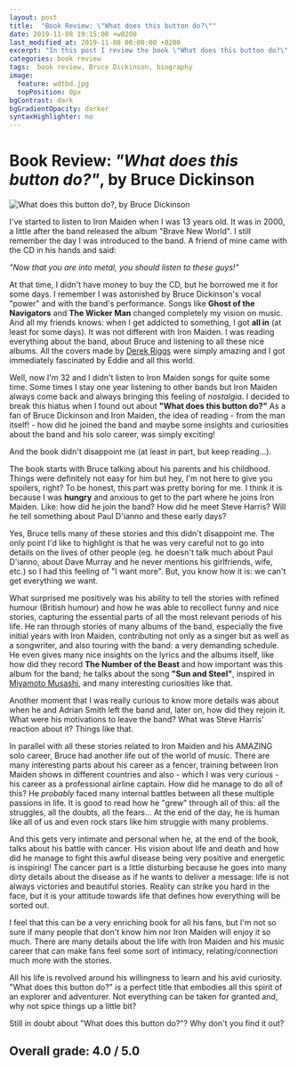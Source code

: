 ```yaml
---
layout: post
title:  "Book Review: \"What does this button do?\""
date: 2019-11-08 19:15:00 +w0200
last_modified_at: 2019-11-08 00:00:00 +0200
excerpt: "In this post I review the book \"What does this button do?\", an autobiography from the legendary Bruce Dickinson. Bruce is most famous as the main singer from the iconic heavy metal band Iron Maiden and in this book he tells all the stories his fans was waiting for. From his childhood to his battle agains cancer, he tell us the how he became an airline captain, novelist, radio presenter, beer brewer, international fencer and much more."
categories: book review
tags:  book review, Bruce Dickinson, biography
image:
  feature: wdtbd.jpg
  topPosition: 0px
bgContrast: dark
bgGradientOpacity: darker
syntaxHighlighter: no
---
```


# Book Review: ***"What does this button do?"***, by Bruce Dickinson

![What does this button do?, by Bruce Dickinson](/assets/images/posts/bruce-dickinson/wdtbd.jpg "\"What does this button do?\", by Bruce Dickinson")

I've started to listen to Iron Maiden when I was 13 years old. It was in 2000, a little after the band released the album "Brave New World". I still remember the day I was introduced to the band. A friend of mine came with the CD in his hands and said:

*"Now that you are into metal, you should listen to these guys!"*

At that time, I didn't have money to buy the CD, but he borrowed me it for some days. I remember I was astonished by Bruce Dickinson's vocal "power" and with the band's performance. Songs like **Ghost of the Navigators** and **The Wicker Man** changed completely my vision on music.
And all my friends knows: when I get addicted to something, I got **all in** (at least for some days). It was not different with Iron Maiden. I was reading everything about the band, about Bruce and listening to all these nice albums. All the covers made by [Derek Riggs](http://derek.server311.com/derekriggs.com/) were simply amazing and I got immediately fascinated by Eddie and all this world.


Well, now I'm 32 and I didn't listen to Iron Maiden songs for quite some time. Some times I stay one year listening to other bands but Iron Maiden always come back and always bringing this feeling of *nostalgia*. I decided to break this hiatus when I found out about **"What does this button do?"** As a fan of Bruce Dickinson and Iron Maiden, the idea of reading - from the man itself! - how did he joined the band and maybe some insights and curiosities about the band and his solo career, was simply exciting!

And the book didn't disappoint me (at least in part, but keep reading...).

The book starts with Bruce talking about his parents and his childhood. Things were definitely not easy for him but hey, I'm not here to give you spoilers, right? To be honest, this part was pretty boring for me. I think it is because I was **hungry** and anxious to get to the part where he joins Iron Maiden. Like: how did he join the band? How did he meet Steve Harris? Will he tell something about Paul D'ianno and these early days?

Yes, Bruce tells many of these stories and this didn't disappoint me. The only point I'd like to highlight is that he was very careful not to go into details on the lives of other people (eg. he doesn't talk much about Paul D'ianno, about Dave Murray and he never mentions his girlfriends, wife, etc.) so I had this feeling of "I want more". But, you know how it is: we can't get everything we want.

What surprised me positively was his ability to tell the stories with refined humour (British humour) and how he was able to recollect funny and nice stories, capturing the essential parts of all the most relevant periods of his life. He ran through stories of many albums of the band, especially the five initial years with Iron Maiden, contributing not only as a singer but as well as a songwriter, and also touring with the band: a very demanding schedule. He even gives many nice insights on the lyrics and the albums itself, like how did they record **The Number of the Beast** and how important was this album for the band; he talks about the song **"Sun and Steel"**, inspired in [Miyamoto Musashi](https://en.wikipedia.org/wiki/Miyamoto_Musashi), and many interesting curiosities like that.

Another moment that I was really curious to know more details was about when he and Adrian Smith left the band and, later on, how did they rejoin it. What were his motivations to leave the band? What was Steve Harris' reaction about it? Things like that.

In parallel with all these stories related to Iron Maiden and his AMAZING solo career, Bruce had another life out of the world of music. There are many interesting parts about his career as a fencer, training between Iron Maiden shows in different countries and also - which I was very curious - his career as a professional airline captain. How did he manage to do all of this? He *probably* faced many internal battles between all these multiple passions in life. It is good to read how he "grew" through all of this: all the struggles, all the doubts, all the fears... At the end of the day, he is human like all of us and even rock stars like him struggle with many problems.

And this gets very intimate and personal when he, at the end of the book, talks about his battle with cancer. His vision about life and death and how did he manage to fight this awful disease being very positive and energetic is inspiring! The cancer part is a little disturbing because he goes into many dirty details about the disease as if he wants to deliver a message: life is not always victories and beautiful stories. Reality can strike you hard in the face, but it is your attitude towards life that defines how everything will be sorted out.

I feel that this can be a very enriching book for all his fans, but I'm not so sure if many people that don't know him nor Iron Maiden will enjoy it so much. There are many details about the life with Iron Maiden and his music career that can make fans feel some sort of intimacy, relating/connection much more with the stories.

All his life is revolved around his willingness to learn and his avid curiosity. "What does this button do?" is a perfect title that embodies all this spirit of an explorer and adventurer. Not everything can be taken for granted and, why not spice things up a little bit?

Still in doubt about "What does this button do?"? Why don't you find it out?

## **Overall grade:** 4.0 / 5.0
